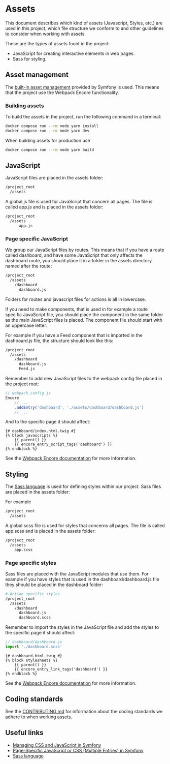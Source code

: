 # Assets

This document describes which kind of assets (Javascript, Styles, etc.)
are used in this project, which file structure we conform to and other
guidelines to consider when working with assets.

These are the types of assets fount in the project:

* JavaScript for creating interactive elements in web pages.
* Sass for styling.

## Asset management

The [built-in asset management](https://symfony.com/doc/current/frontend.html)
provided by Symfony is used. This means that the project use the Webpack Encore functionality.

### Building assets

To build the assets in the project, run the following command in a terminal:

```sh
docker compose run --rm node yarn install
docker compose run --rm node yarn dev
```

When building assets for production use

```sh
docker compose run --rm node yarn build
```

## JavaScript

JavaScript files are placed in the assets folder:

```sh
/project_root
  /assets
```

A global js file is used for JavaScript that concern all pages.
The file is called app.js and is placed in the assets folder:

```sh
/project_root
  /assets
      app.js
```

### Page specific JavaScript

We group our JavaScript files by routes. This means that if you have a route
called dashboard, and have some JavaScript that only affects the dashboard route,
you should place it in a folder in the assets directory named after the route:

```sh
/project_root
  /assets
    /dashboard
      dashboard.js
```

Folders for routes and javascript files for actions is all in lowercase.

If you need to make components, that is used in for example a route specific
JavaScript file, you should place the component in the same folder as the
main JavaScript files is placed.
The component file should start with an uppercase letter.

For example if you have a Feed component that is imported in the dashboard.js file,
the structure should look like this:

```sh
/project_root
  /assets
    /dashboard
      dashboard.js
      Feed.js
```

Remember to add new JavaScript files to the webpack config file
placed in the project root:

```js
// webpack.config.js
Encore
    // ...
    .addEntry('dashboard', './assets/dashboard/dashboard.js')
    // ...
```

And to the specific page it should affect:

```twig
{# dashboard/index.html.twig #}
{% block javascripts %}
    {{ parent() }}
    {{ encore_entry_script_tags('dashboard') }}
{% endblock %}
```

See the [Webpack Encore documentation](https://symfony.com/doc/current/frontend/encore/simple-example.html#page-specific-javascript-or-css-multiple-entries)
for more information.

## Styling

The [Sass language](https://sass-lang.com/)
is used for defining styles within our project.
Sass files are placed in the assets folder:

For example

```sh
/project_root
  /assets
```

A global scss file is used for styles that concerns all pages.
The file is called app.scss and is placed in the assets folder:

```sh
/project_root
  /assets
    app.scss
```

### Page specific styles

Sass files are placed with the JavaScript modules that use them.
For example if you have styles that is used in the dashboard/dashboard.js
file they should be placed in the dashboard folder:

```sh
# Action specific styles
/project_root
  /assets
    /dashboard
      dashboard.js
      dashboard.scss
```

Remember to import the styles in the JavaScript file and
add the styles to the specific page it should affect:

```js
// dashboard/dashboard.js
import './dashboard.scss'
```

```twig
{# dashboard.html.twig #}
{% block stylesheets %}
    {{ parent() }}
    {{ encore_entry_link_tags('dashboard') }}
{% endblock %}
```

See the [Webpack Encore documentation](https://symfony.com/doc/current/frontend/encore/simple-example.html#page-specific-javascript-or-css-multiple-entries)
for more information.

## Coding standards

See the [CONTRIBUTING.md](CONTRIBUTING.md) for information about the coding
standards we adhere to when working assets.

## Useful links

* [Managing CSS and JavaScript in Symfony](https://symfony.com/doc/current/frontend.html)
* [Page-Specific JavaScript or CSS (Multiple Entries) in Symfony](https://symfony.com/doc/current/frontend/encore/simple-example.html#page-specific-javascript-or-css-multiple-entries)
* [Sass language](https://sass-lang.com/)
